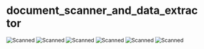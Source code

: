 # document_scanner_and_data_extractor


![Scanned](Screenshot%(36).png)
![Scanned](Screenshot%(37).png)
![Scanned](Screenshot%(38).png)
![Scanned](Screenshot%(39).png)
![Scanned](Screenshot%(40).png)
![Scanned](Screenshot%(41).png)
